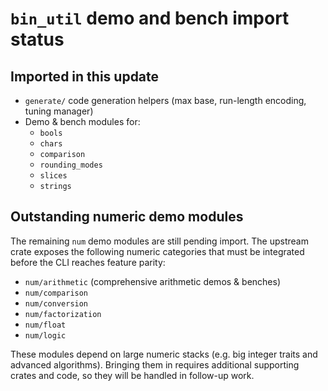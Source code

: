 # `bin_util` demo and bench import status

## Imported in this update
- `generate/` code generation helpers (max base, run-length encoding, tuning manager)
- Demo & bench modules for:
  - `bools`
  - `chars`
  - `comparison`
  - `rounding_modes`
  - `slices`
  - `strings`

## Outstanding numeric demo modules
The remaining `num` demo modules are still pending import. The upstream crate exposes the
following numeric categories that must be integrated before the CLI reaches feature parity:

- `num/arithmetic` (comprehensive arithmetic demos & benches)
- `num/comparison`
- `num/conversion`
- `num/factorization`
- `num/float`
- `num/logic`

These modules depend on large numeric stacks (e.g. big integer traits and advanced
algorithms). Bringing them in requires additional supporting crates and code, so they will be
handled in follow-up work.

